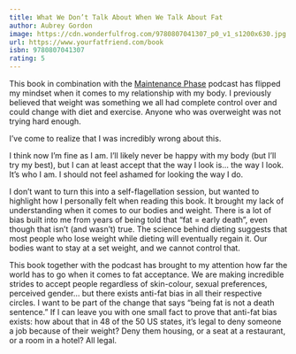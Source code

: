 ```yaml
---
title: What We Don’t Talk About When We Talk About Fat
author: Aubrey Gordon
image: https://cdn.wonderfulfrog.com/9780807041307_p0_v1_s1200x630.jpg
url: https://www.yourfatfriend.com/book
isbn: 9780807041307
rating: 5
---
```


This book in combination with the [Maintenance Phase](http://www.maintenancephase.com) podcast has flipped my mindset when it comes to my relationship with my body. I previously believed that weight was something we all had complete control over and could change with diet and exercise. Anyone who was overweight was not trying hard enough.

I’ve come to realize that I was incredibly wrong about this.

I think now I’m fine as I am. I’ll likely never be happy with my body (but I’ll try my best), but I can at least accept that the way I look is… the way I look. It’s who I am. I should not feel ashamed for looking the way I do.

I don’t want to turn this into a self-flagellation session, but wanted to highlight how I personally felt when reading this book. It brought my lack of understanding when it comes to our bodies and weight. There is a lot of bias built into me from years of being told that “fat = early death”, even though that isn’t (and wasn’t) true. The science behind dieting suggests that most people who lose weight while dieting will eventually regain it. Our bodies want to stay at a set weight, and we cannot control that.

This book together with the podcast has brought to my attention how far the world has to go when it comes to fat acceptance. We are making incredible strides to accept people regardless of skin-colour, sexual preferences, perceived gender… but there exists anti-fat bias in all their respective circles. I want to be part of the change that says “being fat is not a death sentence.” If I can leave you with one small fact to prove that anti-fat bias exists: how about that in 48 of the 50 US states, it’s legal to deny someone a job because of their weight? Deny them housing, or a seat at a restaurant, or a room in a hotel? All legal.
